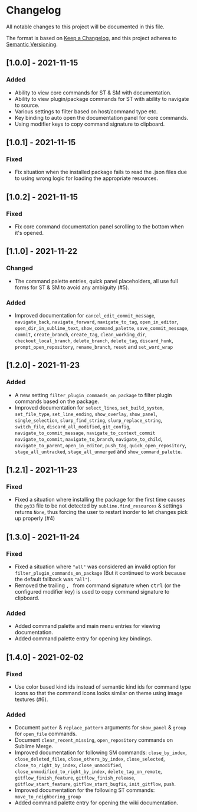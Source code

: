 # Changelog
All notable changes to this project will be documented in this file.

The format is based on [Keep a Changelog](https://keepachangelog.com/en/1.0.0/),
and this project adheres to [Semantic Versioning](https://semver.org/spec/v2.0.0.html).

## [1.0.0] - 2021-11-15
### Added
- Ability to view core commands for ST & SM with documentation.
- Ability to view plugin/package commands for ST with ability to navigate to source.
- Various settings to filter based on host/command type etc.
- Key binding to auto open the documentation panel for core commands.
- Using modifier keys to copy command signature to clipboard.

## [1.0.1] - 2021-11-15
### Fixed
- Fix situation when the installed package fails to read the .json files due to using wrong logic for loading the appropriate resources.

## [1.0.2] - 2021-11-15
### Fixed
- Fix core command documentation panel scrolling to the bottom when it's opened.

## [1.1.0] - 2021-11-22
### Changed
- The command palette entries, quick panel placeholders, all use full forms for ST & SM to avoid any ambiguity (#5).

### Added
- Improved documentation for `cancel_edit_commit_message`, `navigate_back`, `navigate_forward`, `navigate_to_tag`, `open_in_editor`, `open_dir_in_sublime_text`, `show_command_palette`, `save_commit_message`, `commit`, `create_branch`, `create_tag`, `clean_working_dir`, `checkout_local_branch`, `delete_branch`, `delete_tag`, `discard_hunk`, `prompt_open_repository`, `rename_branch`, `reset` and `set_word_wrap`

## [1.2.0] - 2021-11-23

### Added
- A new setting `filter_plugin_commands_on_package` to filter plugin commands based on the package.
- Improved documentation for `select_lines`, `set_build_system`, `set_file_type`, `set_line_ending`, `show_overlay`,
`show_panel`, `single_selection`, `slurp_find_string`, `slurp_replace_string`,
`switch_file`, `discard_all_modified`, `git_config`, `navigate_to_commit_message`, `navigate_to_context_commit`
`navigate_to_commit`, `navigate_to_branch`, `navigate_to_child`, `navigate_to_parent`,
`open_in_editor`, `push_tag`, `quick_open_repository`, `stage_all_untracked`, `stage_all_unmerged` and `show_command_palette`.

## [1.2.1] - 2021-11-23

### Fixed
- Fixed a situation where installing the package for the first time causes the `py33` file to be not detected by `sublime.find_resources` & settings returns `None`, thus forcing the user to restart inorder to let changes pick up
properly (#4)

## [1.3.0] - 2021-11-24

### Fixed
- Fixed a situation where `"all"` was considered an invalid option for `filter_plugin_commands_on_package` (But it continued to work because the default fallback was `"all"`).
- Removed the trailing `, ` from command signature when <kbd>ctrl</kbd> (or the configured modifier key) is used to copy command signature to clipboard.

### Added
- Added command palette and main menu entries for viewing documentation.
- Added command palette entry for opening key bindings.

## [1.4.0] - 2021-02-02

### Fixed
- Use color based kind ids instead of semantic kind ids for command type icons so that the command icons looks similar on theme using image textures (#6).

### Added
- Document `patter` & `replace_pattern` arguments for `show_panel` & `group` for `open_file` commands.
- Document `clear_recent_missing`, `open_repository` commands on Sublime Merge.
- Improved documentation for following SM commands: `close_by_index`, `close_deleted_files`, `close_others_by_index`, `close_selected`, `close_to_right_by_index`, `close_unmodified`, `close_unmodified_to_right_by_index`, `delete_tag_on_remote`, `gitflow_finish_feature`, `gitflow_finish_release`, `gitflow_start_feature`, `gitflow_start_bugfix`, `init_gitflow`, `push`.
- Improved documentation for the following ST commands: `move_to_neighboring_group`
- Added command palette entry for opening the wiki documentation.

